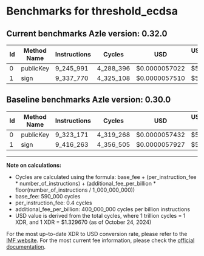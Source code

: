 # Benchmarks for threshold_ecdsa

## Current benchmarks Azle version: 0.32.0

| Id  | Method Name | Instructions | Cycles    | USD           | USD/Million Calls | Change                             |
| --- | ----------- | ------------ | --------- | ------------- | ----------------- | ---------------------------------- |
| 0   | publicKey   | 9_245_991    | 4_288_396 | $0.0000057022 | $5.70             | <font color="green">-77_180</font> |
| 1   | sign        | 9_337_770    | 4_325_108 | $0.0000057510 | $5.75             | <font color="green">-78_493</font> |

## Baseline benchmarks Azle version: 0.30.0

| Id  | Method Name | Instructions | Cycles    | USD           | USD/Million Calls |
| --- | ----------- | ------------ | --------- | ------------- | ----------------- |
| 0   | publicKey   | 9_323_171    | 4_319_268 | $0.0000057432 | $5.74             |
| 1   | sign        | 9_416_263    | 4_356_505 | $0.0000057927 | $5.79             |

---

**Note on calculations:**

- Cycles are calculated using the formula: base_fee + (per_instruction_fee \* number_of_instructions) + (additional_fee_per_billion \* floor(number_of_instructions / 1_000_000_000))
- base_fee: 590_000 cycles
- per_instruction_fee: 0.4 cycles
- additional_fee_per_billion: 400_000_000 cycles per billion instructions
- USD value is derived from the total cycles, where 1 trillion cycles = 1 XDR, and 1 XDR = $1.329670 (as of October 24, 2024)

For the most up-to-date XDR to USD conversion rate, please refer to the [IMF website](https://www.imf.org/external/np/fin/data/rms_sdrv.aspx).
For the most current fee information, please check the [official documentation](https://internetcomputer.org/docs/current/developer-docs/gas-cost#execution).
